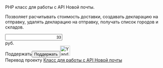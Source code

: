 PHP класс для работы с API Новой почты.

Позволяет расчитывать стоимость доставки, создавать декларацию на отправку, удалять декларацию на отправку, получать список городов и складов.

<link rel="stylesheet" href="https://money.yandex.ru/css/ui/widgets/b-widget-donate.css?ver=1">

<div class="b-widget-donate"><form method="POST" target="_blank" action="">
<input name="receiver" type="hidden" value="41001156079219"><input name="label" value="" type="hidden"><input name="FormComment" type="hidden" value="Класс для работы с API Новой почты"><input name="short-dest" type="hidden" value="Класс для работы с API Новой почты"><input name="writable-targets" type="hidden" value="false"><input name="writable-sum" type="hidden" value="true"><input name="comment-needed" type="hidden" value="false"><input name="quickpay-form" type="hidden" value="donate"><input name="targets" type="hidden" value="Класс для работы с API Новой почты"><div style="width: 100px;" class="b-input-text b-input-text_1 b-input-text_inline">
<input class="b-input-text__input" name="sum" style="text-align: right;" type="text" maxlength="10" value="33"><span class="b-widget-donate__currency">
						руб.
					</span>
</div>
<span class="b-button b-button_1 b-button_orange" data-block="b-button"><span class="b-button__inner">Поддержать</span><input type="button" value="Поддержать" class="b-button__input" name="submit-button"></span><a class="b-widget-donate__logo-link" target="_blank" href="https://money.yandex.ru/"><img class="b-widget-donate__logo-img" src="/img/ym_logo.gif" height="32px" alt="Yandex.Money"></a><div class="b-widget-donate__project-name">Перевод проекту <a target="_blank" href="https://github.com/kozachenko/API-Nova-Poshta">Класс для работы с API Новой почты</a>
</div>
</form></div>